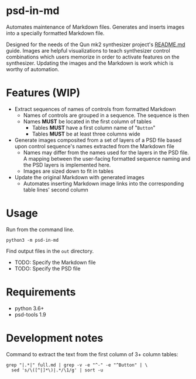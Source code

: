 # psd-in-md

Automates maintenance of Markdown files. Generates and inserts images into a specially formatted Markdown file.

Designed for the needs of the Qun mk2 synthesizer project's [README.md](https://github.com/raspy135/Qun-mk2) guide. Images are helpful visualizations to teach synthesizer control combinations which users memorize in order to activate features on the synthesizer. Updating the images and the Markdown is work which is worthy of automation.

# Features (WIP)

* Extract sequences of names of controls from formatted Markdown
  * Names of controls are grouped in a sequence. The sequence is then
  * Names **MUST** be located in the first column of tables 
    * Tables **MUST** have a first column name of "`Button`"
    * Tables **MUST** be at least three columns wide 
* Generate images composited from a set of layers of a PSD file based upon control sequence's names extracted from the Markdown file
  * Names may differ from the names used for the layers in the PSD file. A mapping between the user-facing formatted sequence naming and the PSD layers is implemented here.
  * Images are sized down to fit in tables
* Update the original Markdown with generated images
  * Automates inserting Markdown image links into the corresponding table lines' second column 

# Usage

Run from the command line.

`python3 -m psd-in-md`

Find output files in the `out` directory.

* TODO: Specify the Markdown file
* TODO: Specify the PSD file

# Requirements

* python 3.6+
* psd-tools 1.9

# Development notes

Command to extract the text from the first column of 3+ column tables:

```shell
grep "|.*|" full.md | grep -v -e "^-" -e "^Button" | \
  sed 's/\([^|]*\)|.*/\1/g' | sort -u
```
